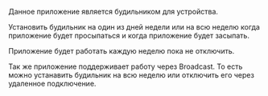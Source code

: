 Данное приложение является будильником для устройства.

Установить будильник на один из дней недели или на всю неделю когда приложение будет просыпаться и когда приложение будет засыпать.

Приложение будет работать каждую неделю пока не отключить.

Так же приложение поддерживает работу через Broadcast. То есть можно устанавить будильник на всю неделю или отключить его через удаленное подключение.
